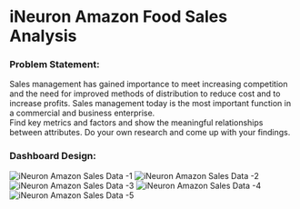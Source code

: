 # iNeuron Amazon Food Sales Analysis

### Problem Statement:
Sales management has gained importance to meet increasing competition and the need for improved methods of distribution to reduce cost and to increase profits. Sales management today is the most important function in a commercial and business enterprise.
<br>
Find key metrics and factors and show the meaningful relationships between attributes. Do your own research and come up with your findings.

### Dashboard Design:
![iNeuron  Amazon Sales Data -1](https://github.com/Mcraze/iNeuron-Amazon-Sales-Analysis/assets/84672998/fb330f5a-68ef-4824-b2f1-b56402bfa7f9)
![iNeuron  Amazon Sales Data -2](https://github.com/Mcraze/iNeuron-Amazon-Sales-Analysis/assets/84672998/db793ea8-2b45-4057-ac44-eac5f7958169)
![iNeuron  Amazon Sales Data -3](https://github.com/Mcraze/iNeuron-Amazon-Sales-Analysis/assets/84672998/9fa15982-76e6-4c76-beb3-07cb3d92c5fb)
![iNeuron  Amazon Sales Data -4](https://github.com/Mcraze/iNeuron-Amazon-Sales-Analysis/assets/84672998/01102a6a-b183-4e2f-a75b-0366c7ef1bfe)
![iNeuron  Amazon Sales Data -5](https://github.com/Mcraze/iNeuron-Amazon-Sales-Analysis/assets/84672998/10256a3b-e24a-4cd6-b873-d403c3573730)
